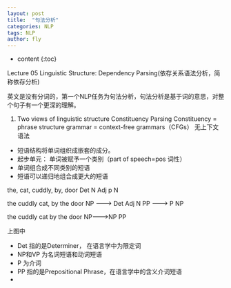 ```yaml
---
layout: post
title:  "句法分析"
categories: NLP
tags: NLP  
author: fly
---
```


* content
{:toc}


Lecture 05 Linguistic Structure: Dependency Parsing(依存关系语法分析，简称依存分析)

英文是没有分词的，第一个NLP任务为句法分析，句法分析是基于词的意思，对整个句子有一个更深的理解。






1. Two views of linguistic structure
Constituency Parsing
Constituency = phrase structure grammar = context-free grammars（CFGs）
无上下文语法
- 短语结构将单词组织成嵌套的成分。
- 起步单元： 单词被赋予一个类别（part of speech=pos 词性）
- 单词组合成不同类别的短语
- 短语可以递归地组合成更大的短语

the, cat, cuddly, by, door
Det  N    Adj     p    N

the cuddly cat,  by the door
NP ---> Det Adj N  PP ---> P NP

the cuddly cat by the door
    NP--->NP PP

上图中
- Det 指的是Determiner， 在语言学中为限定词
- NP和VP 为名词短语和动词短语
- P 为介词
- PP 指的是Prepositional Phrase，在语言学中的含义介词短语
- 
